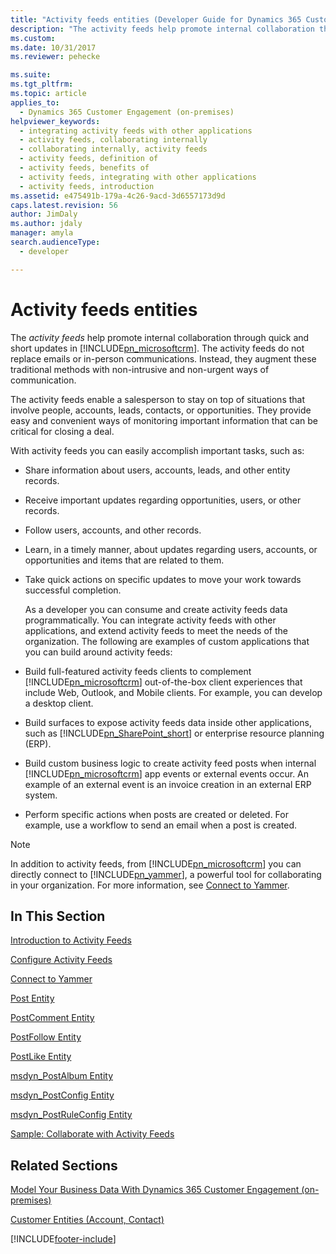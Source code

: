 ```yaml
---
title: "Activity feeds entities (Developer Guide for Dynamics 365 Customer Engagement) | MicrosoftDocs"
description: "The activity feeds help promote internal collaboration through quick and short updates in Dynamics 365 Customer Engagement (on-premises). The activity feeds do not replace emails or in-person communications."
ms.custom: 
ms.date: 10/31/2017
ms.reviewer: pehecke

ms.suite: 
ms.tgt_pltfrm: 
ms.topic: article
applies_to: 
  - Dynamics 365 Customer Engagement (on-premises)
helpviewer_keywords: 
  - integrating activity feeds with other applications
  - activity feeds, collaborating internally
  - collaborating internally, activity feeds
  - activity feeds, definition of
  - activity feeds, benefits of
  - activity feeds, integrating with other applications
  - activity feeds, introduction
ms.assetid: e475491b-179a-4c26-9acd-3d6557173d9d
caps.latest.revision: 56
author: JimDaly
ms.author: jdaly
manager: amyla
search.audienceType: 
  - developer

---
```

# Activity feeds entities

The *activity feeds* help promote internal collaboration through quick and short updates in [!INCLUDE[pn_microsoftcrm](../includes/pn-microsoftcrm.md)]. The activity feeds do not replace emails or in-person communications. Instead, they augment these traditional methods with non-intrusive and non-urgent ways of communication.  
  
 The activity feeds enable a salesperson to stay on top of situations that involve people, accounts, leads, contacts, or opportunities. They provide easy and convenient ways of monitoring important information that can be critical for closing a deal.  
  
 With activity feeds you can easily accomplish important tasks, such as:  
  
- Share information about users, accounts, leads, and other entity records.  
  
- Receive important updates regarding opportunities, users, or other records.  
  
- Follow users, accounts, and other records.  
  
- Learn, in a timely manner, about updates regarding users, accounts, or opportunities and items that are related to them.  
  
- Take quick actions on specific updates to move your work towards successful completion.  
  
  As a developer you can consume and create activity feeds data programmatically. You can integrate activity feeds with other applications, and extend activity feeds to meet the needs of the organization. The following are examples of custom applications that you can build around activity feeds:  
  
- Build full-featured activity feeds clients to complement [!INCLUDE[pn_microsoftcrm](../includes/pn-microsoftcrm.md)] out-of-the-box client experiences that include Web, Outlook, and Mobile clients. For example, you can develop a desktop client.  
  
- Build surfaces to expose activity feeds data inside other applications, such as [!INCLUDE[pn_SharePoint_short](../includes/pn-sharepoint-short.md)] or enterprise resource planning (ERP).  
  
- Build custom business logic to create activity feed posts when internal [!INCLUDE[pn_microsoftcrm](../includes/pn-microsoftcrm.md)] app events or external events occur. An example of an external event is an invoice creation in an external ERP system.  
  
- Perform specific actions when posts are created or deleted. For example, use a workflow to send an email when a post is created.  
  
> [!NOTE]
>  In addition to activity feeds, from [!INCLUDE[pn_microsoftcrm](../includes/pn-microsoftcrm.md)] you can directly connect to [!INCLUDE[pn_yammer](../includes/pn-yammer.md)], a powerful tool for collaborating in your organization. For more information, see [Connect to Yammer](connect-yammer.md).  
  
## In This Section  
 [Introduction to Activity Feeds](introduction-activity-feeds.md)  
  
 [Configure Activity Feeds](configure-activity-feeds.md)  
  
 [Connect to Yammer](connect-yammer.md)  

 [Post Entity](entities/post.md)  
  
 [PostComment Entity](entities/postcomment.md)  
  
 [PostFollow Entity](entities/postfollow.md)  
  
 [PostLike Entity](entities/postlike.md)  
  
 [msdyn_PostAlbum Entity](entities/msdyn_postalbum.md)  
  
 [msdyn_PostConfig Entity](entities/msdyn_postconfig.md)
  
 [msdyn_PostRuleConfig Entity](entities/msdyn_postruleconfig.md)
  
 [Sample: Collaborate with Activity Feeds](sample-collaborate-with-activity-feeds.md)  
  
## Related Sections  
 [Model Your Business Data With Dynamics 365 Customer Engagement (on-premises)](model-business-data.md)  
  
 [Customer Entities (Account, Contact)](customer-entities-account-contact.md)


[!INCLUDE[footer-include](../../../includes/footer-banner.md)]